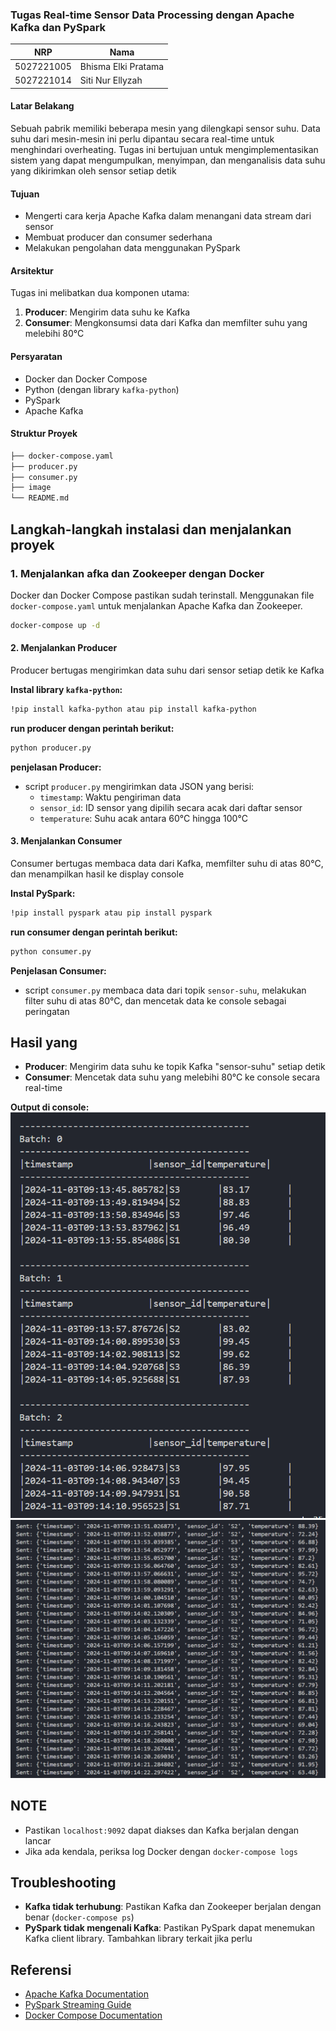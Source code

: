 ### Tugas Real-time Sensor Data Processing dengan Apache Kafka dan PySpark

| NRP        | Nama                |
| ---------- | ------------------- |
| 5027221005 | Bhisma Elki Pratama |
| 5027221014 | Siti Nur Ellyzah    |

#### Latar Belakang

Sebuah pabrik memiliki beberapa mesin yang dilengkapi sensor suhu. Data suhu dari mesin-mesin ini perlu dipantau secara real-time untuk menghindari overheating. Tugas ini bertujuan untuk mengimplementasikan sistem yang dapat mengumpulkan, menyimpan, dan menganalisis data suhu yang dikirimkan oleh sensor setiap detik

#### Tujuan

- Mengerti cara kerja Apache Kafka dalam menangani data stream dari sensor
- Membuat producer dan consumer sederhana
- Melakukan pengolahan data menggunakan PySpark

#### Arsitektur

Tugas ini melibatkan dua komponen utama:

1. **Producer**: Mengirim data suhu ke Kafka
2. **Consumer**: Mengkonsumsi data dari Kafka dan memfilter suhu yang melebihi 80°C

#### Persyaratan

- Docker dan Docker Compose
- Python (dengan library `kafka-python`)
- PySpark
- Apache Kafka

#### Struktur Proyek

```bash
├── docker-compose.yaml
├── producer.py
├── consumer.py
├── image
└── README.md
```

## Langkah-langkah instalasi dan menjalankan proyek

### 1. Menjalankan afka dan Zookeeper dengan Docker

Docker dan Docker Compose pastikan sudah terinstall. Menggunakan file `docker-compose.yaml` untuk menjalankan Apache Kafka dan Zookeeper.

```bash
docker-compose up -d
```

#### 2. Menjalankan Producer

Producer bertugas mengirimkan data suhu dari sensor setiap detik ke Kafka

**Instal library `kafka-python`:**

```bash
!pip install kafka-python atau pip install kafka-python
```

**run producer dengan perintah berikut:**

```bash
python producer.py
```

**penjelasan Producer:**

- script `producer.py` mengirimkan data JSON yang berisi:
  - `timestamp`: Waktu pengiriman data
  - `sensor_id`: ID sensor yang dipilih secara acak dari daftar sensor
  - `temperature`: Suhu acak antara 60°C hingga 100°C

#### 3. Menjalankan Consumer

Consumer bertugas membaca data dari Kafka, memfilter suhu di atas 80°C, dan menampilkan hasil ke display console

**Instal PySpark:**

```bash
!pip install pyspark atau pip install pyspark
```

**run consumer dengan perintah berikut:**

```bash
python consumer.py
```

**Penjelasan Consumer:**

- script `consumer.py` membaca data dari topik `sensor-suhu`, melakukan filter suhu di atas 80°C, dan mencetak data ke console sebagai peringatan

## Hasil yang

- **Producer**: Mengirim data suhu ke topik Kafka "sensor-suhu" setiap detik
- **Consumer**: Mencetak data suhu yang melebihi 80°C ke console secara real-time

**Output di console:**
![consumer](./image/consumer.png)
![producer](./image/producer.png)

## NOTE

- Pastikan `localhost:9092` dapat diakses dan Kafka berjalan dengan lancar
- Jika ada kendala, periksa log Docker dengan `docker-compose logs`

## Troubleshooting

- **Kafka tidak terhubung**: Pastikan Kafka dan Zookeeper berjalan dengan benar (`docker-compose ps`)
- **PySpark tidak mengenali Kafka**: Pastikan PySpark dapat menemukan Kafka client library. Tambahkan library terkait jika perlu

## Referensi

- [Apache Kafka Documentation](https://kafka.apache.org/documentation/)
- [PySpark Streaming Guide](https://spark.apache.org/docs/latest/streaming-programming-guide.html)
- [Docker Compose Documentation](https://docs.docker.com/compose/)

